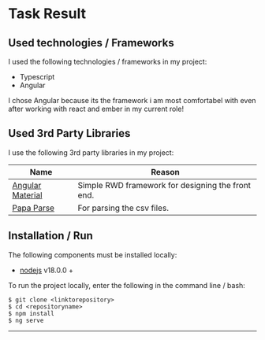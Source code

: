 # Task Result

## Used technologies / Frameworks

I used the following technologies / frameworks in my project:

- Typescript
- Angular

I chose Angular because its the framework i am most comfortabel with even after working with react and ember in my current role!

## Used 3rd Party Libraries

I use the following 3rd party libraries in my project:

Name | Reason
--- | ---
[Angular Material](https://getbootstrap.com/) | Simple RWD framework for designing the front end.
[Papa Parse](https://www.papaparse.com/) | For parsing the csv files.


## Installation / Run

The following components must be installed locally:

- [nodejs](https://nodejs.org/en/) v18.0.0 +

To run the project locally, enter the following in the command line / bash:

```console
$ git clone <linktorepository>
$ cd <repositoryname>
$ npm install
$ ng serve
```
---
